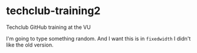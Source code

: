 # techclub-training2
Techclub GitHub training at the VU

I'm going to type something random. And I want this is in `fixedwidth`
I didn't like the old version.